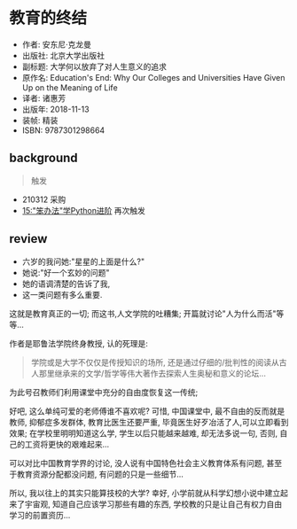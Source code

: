 # 教育的终结

- 作者: 安东尼·克龙曼
- 出版社: 北京大学出版社
- 副标题: 大学何以放弃了对人生意义的追求
- 原作名: Education's End: Why Our Colleges and Universities Have Given Up on the Meaning of Life
- 译者: 诸惠芳
- 出版年: 2018-11-13
- 装帧: 精装
- ISBN: 9787301298664

## background
> 触发

- 210312 采购
- [15:"笨办法"学Python进阶](/bb/230330_lmpythw.md) 再次触发


## review


- 六岁的我问她:"星星的上面是什么?"
- 她说:"好一个玄妙的问题"
- 她的语调清楚的告诉了我,
- 这一类问题有多么重要.

这就是教育真正的一切;
而这书,人文学院的吐糟集;
开篇就讨论"人为什么而活"等等...

作者是耶鲁法学院终身教授,
认的死理是:

> 学院或是大学不仅仅是传授知识的场所,
> 还是通过仔细的/批判性的阅读从古人那里继承来的文学/哲学等伟大著作去探索人生奥秘和意义的论坛...

为此号召教师们利用课堂中充分的自由度恢复这一传统;

好吧, 这么单纯可爱的老师傅谁不喜欢呢?
可惜, 中国课堂中, 最不自由的反而就是教师,
抑郁症多发群体, 教育比医生还要严重, 毕竟医生好歹冶活了人,可以立即看到效果;
在学校里明明知道这么学, 学生以后只能越来越难, 却无法多说一句,
否则, 自己的工资将更快的艰难起来...

可以对比中国教育学界的讨论, 没人说有中国特色社会主义教育体系有问题,
甚至于教育资源分配都没问题,
有问题的只是一些细节...

所以, 我以往上的其实只能算技校的大学?
幸好, 小学前就从科学幻想小说中建立起来了宇宙观,
知道自己应该学习那些有趣的东西,
学校教的只是让自己有权力自由学习的前置资历...
